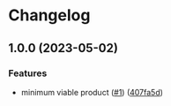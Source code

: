 # Changelog

## 1.0.0 (2023-05-02)


### Features

* minimum viable product ([#1](https://github.com/3d-omics/Bioinfo_Macro_Host_Genomics/issues/1)) ([407fa5d](https://github.com/3d-omics/Bioinfo_Macro_Host_Genomics/commit/407fa5d7e93271f7e75573286c96fc6cf96a20ec))
